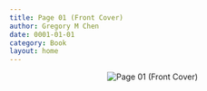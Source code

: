 ```yaml
---
title: Page 01 (Front Cover)
author: Gregory M Chen
date: 0001-01-01
category: Book
layout: home
---
```


<p style="text-align:center;"><img src="{{site.baseurl}}/assets/Graphics_v3.2/Page01_Front-Cover.png" alt="Page 01 (Front Cover)" style="max-height: calc(100vh - 30px - 50px);"/></p>
